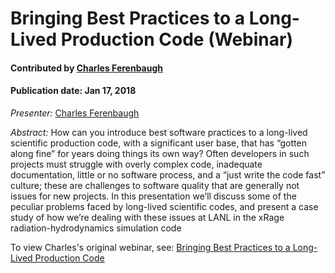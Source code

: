 # Bringing Best Practices to  a Long-Lived Production Code (Webinar)

#### Contributed by [Charles Ferenbaugh](https://github.com/cferenba "Charles Ferenbaugh GitHub Profile") 
#### Publication date: Jan 17, 2018

*Presenter:* [Charles Ferenbaugh](https://github.com/cferenba "Charles Ferenbaugh GitHub Profile")

*Abstract:* How can you introduce best software practices to a long-lived scientific production code, with a significant user base, that has “gotten along fine” for years doing things its own way? Often developers in such projects must struggle with overly complex code, inadequate documentation, little or no software process, and a “just write the code fast” culture; these are challenges to software quality that are generally not issues for new projects. In this presentation we’ll discuss some of the peculiar problems faced by long-lived scientific codes, and present a case study of how we’re dealing with these issues at LANL in the xRage radiation-hydrodynamics simulation code

To view Charles's original webinar, see: 
<a href="https://ideas-productivity.org/resources/series/hpc-best-practices-webinars/#webinar014" class="link-row">Bringing Best Practices to  a Long-Lived Production Code</a>


<!---
Publish: no
Categories: planning, development
Topics: design, refactoring, software engineering
Tags: 
Level: 2
Prerequisites: none
Aggregate: stand-alone and subresource
--->
